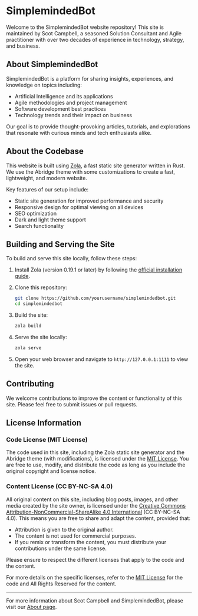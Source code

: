 # SimplemindedBot

Welcome to the SimplemindedBot website repository! This site is maintained by Scot Campbell, a seasoned Solution Consultant and Agile practitioner with over two decades of experience in technology, strategy, and business.

## About SimplemindedBot

SimplemindedBot is a platform for sharing insights, experiences, and knowledge on topics including:

- Artificial Intelligence and its applications
- Agile methodologies and project management
- Software development best practices
- Technology trends and their impact on business

Our goal is to provide thought-provoking articles, tutorials, and explorations that resonate with curious minds and tech enthusiasts alike.

## About the Codebase

This website is built using [Zola](https://www.getzola.org/), a fast static site generator written in Rust. We use the Abridge theme with some customizations to create a fast, lightweight, and modern website.

Key features of our setup include:

- Static site generation for improved performance and security
- Responsive design for optimal viewing on all devices
- SEO optimization
- Dark and light theme support
- Search functionality

## Building and Serving the Site

To build and serve this site locally, follow these steps:

1. Install Zola (version 0.19.1 or later) by following the [official installation guide](https://www.getzola.org/documentation/getting-started/installation/).

2. Clone this repository:

    ```bash
    git clone https://github.com/yourusername/simplemindedbot.git
    cd simplemindedbot
    ```

3. Build the site:

    ```bash
    zola build
    ```

4. Serve the site locally:

    ```bash
    zola serve
    ```

5. Open your web browser and navigate to `http://127.0.0.1:1111` to view the site.

## Contributing

We welcome contributions to improve the content or functionality of this site. Please feel free to submit issues or pull requests.

## License Information

### Code License (MIT License)

The code used in this site, including the Zola static site generator and the Abridge theme (with modifications), is licensed under the [MIT License](LICENSE). You are free to use, modify, and distribute the code as long as you include the original copyright and license notice.

### Content License (CC BY-NC-SA 4.0)

All original content on this site, including blog posts, images, and other media created by the site owner, is licensed under the [Creative Commons Attribution-NonCommercial-ShareAlike 4.0 International](https://creativecommons.org/licenses/by-nc-sa/4.0/) (CC BY-NC-SA 4.0). This means you are free to share and adapt the content, provided that:

- Attribution is given to the original author.
- The content is not used for commercial purposes.
- If you remix or transform the content, you must distribute your contributions under the same license.

Please ensure to respect the different licenses that apply to the code and the content.

For more details on the specific licenses, refer to the [MIT License](LICENSE) for the code and All Rights Reserved for the content.

---

For more information about Scot Campbell and SimplemindedBot, please visit our [About page](https://simplemindedbot.bot/about).

